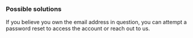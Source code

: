 
### Possible solutions

If you believe you own the email address in question, you can attempt a password
reset to access the account or reach out to us.
